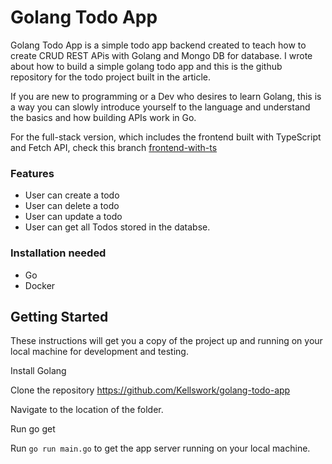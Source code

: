﻿# Golang Todo App

Golang Todo App is a simple todo app backend created to teach how to create CRUD REST APis with Golang and Mongo DB for database. I wrote about how to build a simple golang todo app and this is the github repository for the todo project built in the article.

If you are new to programming or a Dev who desires to learn Golang, this is a way you can slowly introduce yourself to the language and understand the basics and how building APIs work in Go.

For the full-stack version, which includes the frontend built with TypeScript and Fetch API, check this branch [frontend-with-ts](https://github.com/Kellswork/golang-todo-app/tree/frontend-with-ts)

### Features

- User can create a todo
- User can delete a todo
- User can update a todo
- User can get all Todos stored in the databse.


### Installation needed
- Go
- Docker

## Getting Started
These instructions will get you a copy of the project up and running on your local machine for development and testing.

Install Golang

Clone the repository https://github.com/Kellswork/golang-todo-app

Navigate to the location of the folder.

Run go get

Run `go run main.go`  to get the app server running on your local machine.